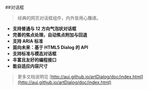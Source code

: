 ﻿##对话框

>经典的网页对话框组件，内外皆用心雕琢。




- **支持普通与 12 方向气泡状对话框**
- **完善的焦点处理，自动焦点附加与回退**
- **支持 ARIA 标准**
- **面向未来：基于 HTML5 Dialog 的 API**
- **支持标准与模态对话框**
- **丰富且友好的编程接口**
- **能自适应内容尺寸**

>更多文档说明见 [http://aui.github.io/artDialog/doc/index.html](http://aui.github.io/artDialog/doc/index.html)



